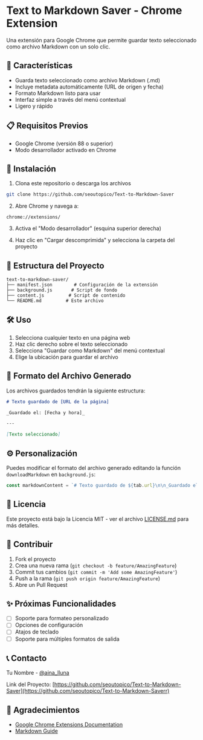 # Text to Markdown Saver - Chrome Extension

Una extensión para Google Chrome que permite guardar texto seleccionado como archivo Markdown con un solo clic.

## 🌟 Características

- Guarda texto seleccionado como archivo Markdown (.md)
- Incluye metadata automáticamente (URL de origen y fecha)
- Formato Markdown listo para usar
- Interfaz simple a través del menú contextual
- Ligero y rápido

## 📋 Requisitos Previos

- Google Chrome (versión 88 o superior)
- Modo desarrollador activado en Chrome

## 🚀 Instalación

1. Clona este repositorio o descarga los archivos
```bash
git clone https://github.com/seoutopico/Text-to-Markdown-Saver
```

2. Abre Chrome y navega a:
```
chrome://extensions/
```

3. Activa el "Modo desarrollador" (esquina superior derecha)

4. Haz clic en "Cargar descomprimida" y selecciona la carpeta del proyecto

## 📁 Estructura del Proyecto

```
text-to-markdown-saver/
├── manifest.json        # Configuración de la extensión
├── background.js       # Script de fondo
├── content.js         # Script de contenido
└── README.md         # Este archivo
```

## 🛠️ Uso

1. Selecciona cualquier texto en una página web
2. Haz clic derecho sobre el texto seleccionado
3. Selecciona "Guardar como Markdown" del menú contextual
4. Elige la ubicación para guardar el archivo

## 📄 Formato del Archivo Generado

Los archivos guardados tendrán la siguiente estructura:

```markdown
# Texto guardado de [URL de la página]

_Guardado el: [Fecha y hora]_

---

[Texto seleccionado]
```

## ⚙️ Personalización

Puedes modificar el formato del archivo generado editando la función `downloadMarkdown` en `background.js`:

```javascript
const markdownContent = `# Texto guardado de ${tab.url}\n\n_Guardado el: ${date}_\n\n---\n\n${selectedText}`;
```

## 📝 Licencia

Este proyecto está bajo la Licencia MIT - ver el archivo [LICENSE.md](LICENSE.md) para más detalles.

## 🤝 Contribuir

1. Fork el proyecto
2. Crea una nueva rama (`git checkout -b feature/AmazingFeature`)
3. Commit tus cambios (`git commit -m 'Add some AmazingFeature'`)
4. Push a la rama (`git push origin feature/AmazingFeature`)
5. Abre un Pull Request

## ✨ Próximas Funcionalidades

- [ ] Soporte para formateo personalizado
- [ ] Opciones de configuración
- [ ] Atajos de teclado
- [ ] Soporte para múltiples formatos de salida

## 📞 Contacto

Tu Nombre - [@aina_lluna](https://x.com/aina_lluna)

Link del Proyecto: [https://github.com/seoutopico/Text-to-Markdown-Saver](https://github.com/seoutopico/Text-to-Markdown-Saverr)

## 🙏 Agradecimientos

- [Google Chrome Extensions Documentation](https://developer.chrome.com/docs/extensions/)
- [Markdown Guide](https://www.markdownguide.org/)
